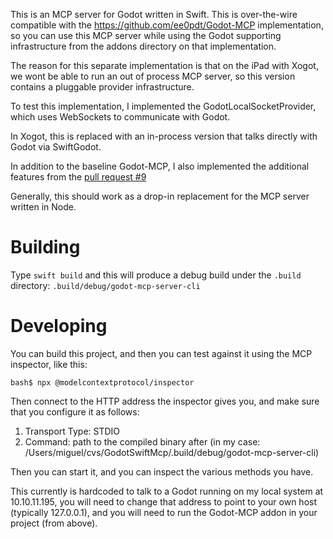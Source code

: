 This is an MCP server for Godot written in Swift.  This is
over-the-wire compatible with the https://github.com/ee0pdt/Godot-MCP
implementation, so you can use this MCP server while using the Godot
supporting infrastructure from the addons directory on that
implementation.

The reason for this separate implementation is that on the iPad with
Xogot, we wont be able to run an out of process MCP server, so this
version contains a pluggable provider infrastructure.

To test this implementation, I implemented the
GodotLocalSocketProvider, which uses WebSockets to communicate with
Godot.

In Xogot, this is replaced with an in-process version that talks
directly with Godot via SwiftGodot.

In addition to the baseline Godot-MCP, I also implemented the
additional features from the [pull request
#9](https://github.com/ee0pdt/Godot-MCP/pull/9)

Generally, this should work as a drop-in replacement for the MCP
server written in Node.

# Building

Type `swift build` and this will produce a debug build under 
the `.build` directory: `.build/debug/godot-mcp-server-cli`

# Developing

You can build this project, and then you can test against it using the 
MCP inspector, like this:

```
bash$ npx @modelcontextprotocol/inspector
```

Then connect to the HTTP address the inspector gives you, and make sure that
you configure it as follows:

1. Transport Type: STDIO
2. Command: path to the compiled binary after  (in my case: /Users/miguel/cvs/GodotSwiftMcp/.build/debug/godot-mcp-server-cli)

Then you can start it, and you can inspect the various methods you have.

This currently is hardcoded to talk to a Godot running on my local system
at 10.10.11.195, you will need to change that address to point to your own
host (typically 127.0.0.1), and you will need to run the Godot-MCP addon
in your project (from above).
